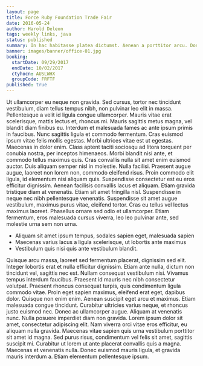 ```yaml
---
layout: page
title: Force Ruby Foundation Trade Fair
date: 2016-05-24
author: Harold Deleon
tags: weekly links, java
status: published
summary: In hac habitasse platea dictumst. Aenean a porttitor arcu. Donec.
banner: images/banner/office-01.jpg
booking:
  startDate: 09/29/2017
  endDate: 10/02/2017
  ctyhocn: AUSLWHX
  groupCode: FRFTF
published: true
---
```

Ut ullamcorper eu neque non gravida. Sed cursus, tortor nec tincidunt vestibulum, diam tellus tempus nibh, non pulvinar leo elit in massa. Pellentesque a velit id ligula congue ullamcorper. Mauris vitae erat scelerisque, mattis lectus et, rhoncus mi. Mauris sagittis metus magna, vel blandit diam finibus eu. Interdum et malesuada fames ac ante ipsum primis in faucibus. Nunc sagittis ligula et commodo fermentum. Cras euismod ipsum vitae felis mollis egestas. Morbi ultrices vitae est ut egestas. Maecenas in dolor enim. Class aptent taciti sociosqu ad litora torquent per conubia nostra, per inceptos himenaeos.
Morbi blandit nisi ante, et commodo tellus maximus quis. Cras convallis nulla sit amet enim euismod auctor. Duis aliquam semper nisl in molestie. Nulla facilisi. Praesent augue augue, laoreet non lorem non, commodo eleifend risus. Proin commodo elit ligula, id elementum nisi aliquam quis. Suspendisse consectetur est eu eros efficitur dignissim. Aenean facilisis convallis lacus et aliquam. Etiam gravida tristique diam at venenatis. Etiam sit amet fringilla nisl. Suspendisse in neque nec nibh pellentesque venenatis. Suspendisse sit amet augue vestibulum, maximus purus vitae, eleifend tortor. Cras eu tellus vel lectus maximus laoreet. Phasellus ornare sed odio et ullamcorper. Etiam fermentum, eros malesuada cursus viverra, leo leo pulvinar ante, sed molestie urna sem non urna.

* Aliquam sit amet ipsum tempus, sodales sapien eget, malesuada sapien
* Maecenas varius lacus a ligula scelerisque, ut lobortis ante maximus
* Vestibulum quis nisi quis ante vestibulum blandit.

Quisque arcu massa, laoreet sed fermentum placerat, dignissim sed elit. Integer lobortis erat et nulla efficitur dignissim. Etiam ante nulla, dictum non tincidunt vel, sagittis nec est. Nullam consequat vestibulum nisi. Vivamus tempus interdum faucibus. Praesent id mauris nec nibh consectetur volutpat. Praesent rhoncus consequat turpis, quis condimentum ligula commodo vitae. Proin eget sapien maximus, eleifend erat eget, dapibus dolor. Quisque non enim enim.
Aenean suscipit eget arcu et maximus. Etiam malesuada congue tincidunt. Curabitur ultricies varius neque, et rhoncus justo euismod nec. Donec ac ullamcorper augue. Aliquam at venenatis nunc. Nulla posuere imperdiet diam non gravida. Lorem ipsum dolor sit amet, consectetur adipiscing elit. Nam viverra orci vitae eros efficitur, eu aliquam nulla gravida. Maecenas vitae sapien quis urna vestibulum porttitor sit amet id magna. Sed purus risus, condimentum vel felis sit amet, sagittis suscipit mi. Curabitur ut lorem ut ante placerat convallis quis a magna. Maecenas et venenatis nulla. Donec euismod mauris ligula, et gravida mauris interdum a. Etiam elementum pellentesque ipsum.
